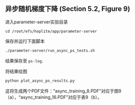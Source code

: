 

## 异步随机梯度下降 (Section 5.2, Figure 9)

进入parameter-server实验目录
```
cd /root/efs/hoplite/app/parameter-server
```
保存并运行下面脚本
```bash
./parameter-server/run_async_ps_tests.sh
```

结果保存至 `ps-log`.


将结果绘图
```bash
python plot_async_ps_results.py
```

这将生成两个PDF文件：“async_training_8.PDF”对应于图9（a），“async_training_16.PDF”对应于表9（b）。
